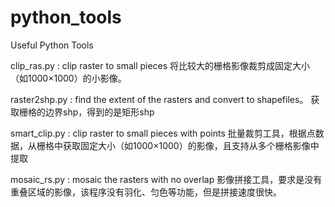# python_tools
Useful Python Tools

clip_ras.py : clip raster to small pieces 
将比较大的栅格影像裁剪成固定大小（如1000×1000）的小影像。

raster2shp.py : find the extent of the rasters and convert to shapefiles。
获取栅格的边界shp，得到的是矩形shp

smart_clip.py : clip raster to small pieces with points
批量裁剪工具，根据点数据，从栅格中获取固定大小（如1000×1000）的影像，且支持从多个栅格影像中提取

mosaic_rs.py : mosaic the rasters with no overlap
影像拼接工具，要求是没有重叠区域的影像，该程序没有羽化、匀色等功能，但是拼接速度很快。
